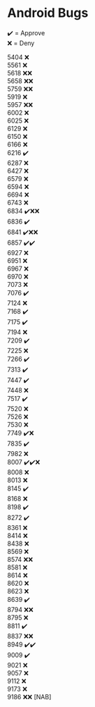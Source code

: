 # Android Bugs

✔️ = Approve  
❌ = Deny

5404 ❌  
5561 ❌  
5618 ❌❌  
5658 ❌❌  
5759 ❌❌  
5919 ❌  
5957 ❌❌  
6002 ❌  
6025 ❌  
6129 ❌  
6150 ❌  
6166 ❌  
6216 ✔️  
6287 ❌  
6427 ❌  
6579 ❌  
6594 ❌  
6694 ❌  
6743 ❌  
6834 ✔️❌❌  
6836 ✔️  
6841 ✔️❌❌  
6857 ✔️✔️  
6927 ❌  
6951 ❌  
6967 ❌  
6970 ❌  
7073 ❌  
7076 ✔️  
7124 ❌  
7168 ✔️  
7175 ✔️  
7194 ❌  
7209 ✔️  
7225 ❌  
7266 ✔️  
7313 ✔️  
7447 ✔️  
7448 ❌  
7517 ✔️  
7520 ❌  
7526 ❌  
7530 ❌  
7749 ✔️❌  
7835 ✔️  
7982 ❌  
8007 ✔️✔️❌  
8008 ❌  
8013 ❌  
8145 ✔️  
8168 ❌  
8198 ✔️  
8272 ✔️  
8361 ❌  
8414 ❌  
8438 ❌  
8569 ❌  
8574 ❌❌  
8581 ❌  
8614 ❌  
8620 ❌  
8623 ❌  
8639 ✔️  
8794 ❌❌  
8795 ❌  
8811 ✔️  
8837 ❌❌  
8949 ✔️✔️  
9009 ✔️  
9021 ❌  
9057 ❌  
9112 ❌  
9173 ❌  
9186 ❌❌ [NAB]
